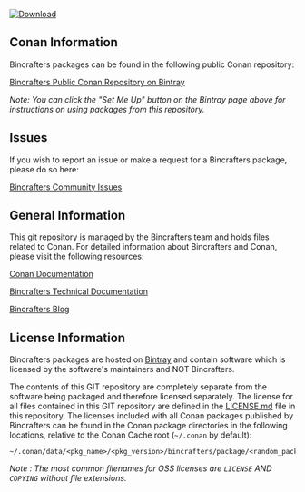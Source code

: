 [![Download](https://api.bintray.com/packages/inexorgame/inexor-conan/grpc%3Ainexorgame/images/download.svg) ](https://bintray.com/inexorgame/inexor-conan/grpc%3Ainexorgame/_latestVersion)

## Conan Information

Bincrafters packages can be found in the following public Conan repository:

[Bincrafters Public Conan Repository on Bintray](https://bintray.com/bincrafters/public-conan)

*Note: You can click the "Set Me Up" button on the Bintray page above for instructions on using packages from this repository.*


## Issues

If you wish to report an issue or make a request for a Bincrafters package, please do so here:

[Bincrafters Community Issues](https://github.com/bincrafters/community/issues)


## General Information

This git repository is managed by the Bincrafters team and holds files related to Conan.  For detailed information about Bincrafters and Conan, please visit the following resources:

[Conan Documentation](https://docs.conan.io)

[Bincrafters Technical Documentation](http://bincrafters.readthedocs.io/en/latest/)

[Bincrafters Blog](https://bincrafters.github.io)


## License Information

Bincrafters packages are hosted on [Bintray](https://bintray.com) and contain software which is licensed by the software's maintainers and NOT Bincrafters.

The contents of this GIT repository are completely separate from the software being packaged and therefore licensed separately. The license for all files contained in this GIT repository are defined in the [LICENSE.md](LICENSE.md) file in this repository. The licenses included with all Conan packages published by Bincrafters can be found in the Conan package directories in the following locations, relative to the Conan Cache root (`~/.conan` by default):

    ~/.conan/data/<pkg_name>/<pkg_version>/bincrafters/package/<random_package_id>/license/<LICENSE_FILES_HERE>

*Note :   The most common filenames for OSS licenses are `LICENSE` AND `COPYING` without file extensions.*

